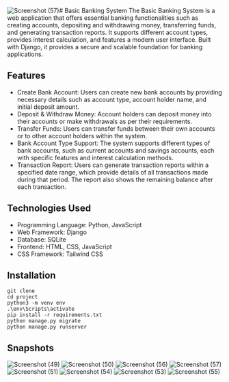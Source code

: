 ![Screenshot (57)](https://github.com/shivamchaudhary-r/bestbank-django/assets/79602168/9a1804ea-ee58-4b99-9dcd-1923a5604afe)# Basic Banking System
The Basic Banking System is a web application that offers essential banking functionalities such as creating accounts, depositing and withdrawing money, transferring funds, and generating transaction reports. It supports different account types, provides interest calculation, and features a modern user interface. Built with Django, it provides a secure and scalable foundation for banking applications.

## Features
- Create Bank Account: Users can create new bank accounts by providing necessary details such as account type, account holder name, and initial deposit amount.
- Deposit & Withdraw Money: Account holders can deposit money into their accounts or make withdrawals as per their requirements.
- Transfer Funds: Users can transfer funds between their own accounts or to other account holders within the system.
- Bank Account Type Support: The system supports different types of bank accounts, such as current accounts and savings accounts, each with specific features and interest calculation methods.
- Transaction Report: Users can generate transaction reports within a specified date range, which provide details of all transactions made during that period. The report also shows the remaining balance after each transaction.

## Technologies Used
- Programming Language: Python, JavaScript
- Web Framework: Django
- Database: SQLite
- Frontend: HTML, CSS, JavaScript
- CSS Framework: Tailwind CSS

## Installation
```
git clone
cd project
python3 -m venv env
.\env\Scripts\activate
pip install -r requirements.txt
python manage.py migrate
python manage.py runserver
```
## Snapshots
![Screenshot (49)](https://github.com/shivamchaudhary-r/bestbank-django/assets/79602168/eb0e2d20-8a97-4c87-9cdc-3b13475e9d5b)
![Screenshot (50)](https://github.com/shivamchaudhary-r/bestbank-django/assets/79602168/a1d233b6-0bdb-4d94-817a-3b0175d6b535)
![Screenshot (56)](https://github.com/shivamchaudhary-r/bestbank-django/assets/79602168/a8ff54eb-2ae9-4f2e-8cfc-468dfaeeeb9d)
![Screenshot (57)](https://github.com/shivamchaudhary-r/bestbank-django/assets/79602168/28d60952-261a-4150-b755-b23e53b20d73)
![Screenshot (51)](https://github.com/shivamchaudhary-r/bestbank-django/assets/79602168/bb0a5885-830f-480d-bcb6-83337010568b)
![Screenshot (54)](https://github.com/shivamchaudhary-r/bestbank-django/assets/79602168/d26c08b2-34ec-4bcb-899e-ff49e8f79fa1)
![Screenshot (53)](https://github.com/shivamchaudhary-r/bestbank-django/assets/79602168/7fd94ba4-0f57-4d98-aa79-9a8314b45031)
![Screenshot (55)](https://github.com/shivamchaudhary-r/bestbank-django/assets/79602168/83633f5f-238a-4423-b0e7-d7711e68d651)

